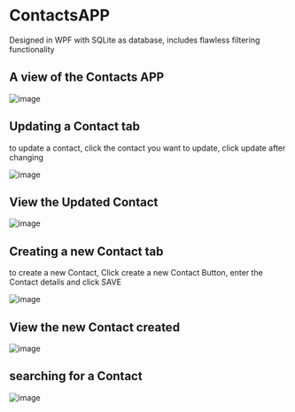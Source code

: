 # ContactsAPP
Designed in WPF with SQLite as database, includes flawless filtering functionality

## A view of the Contacts APP 
![image](https://github.com/SRDhanush16/ContactsAPP/assets/141258864/ec8bb331-20f0-4f1b-aa9d-209f533ecd04)

## Updating a Contact tab 

to update a contact, click the contact you want to update, click update after changing 

![image](https://github.com/SRDhanush16/ContactsAPP/assets/141258864/ccc0d0d5-8deb-45b5-9665-7d80489e3272)

## View the Updated Contact
![image](https://github.com/SRDhanush16/ContactsAPP/assets/141258864/56fd2f30-a592-44ab-bea2-af20af6eef9b)

## Creating a new Contact tab

to create a new Contact, Click create a new Contact Button, enter the Contact details and click SAVE

![image](https://github.com/SRDhanush16/ContactsAPP/assets/141258864/7f4a742c-b6b3-4c8c-8904-c5c0b9f555ad)

## View the new Contact created
![image](https://github.com/SRDhanush16/ContactsAPP/assets/141258864/24085e31-08f7-4e93-a4cb-420ffe258a8b)

## searching for a Contact
![image](https://github.com/SRDhanush16/ContactsAPP/assets/141258864/6c949231-9027-4795-9f7d-9b4786c9d65b)

